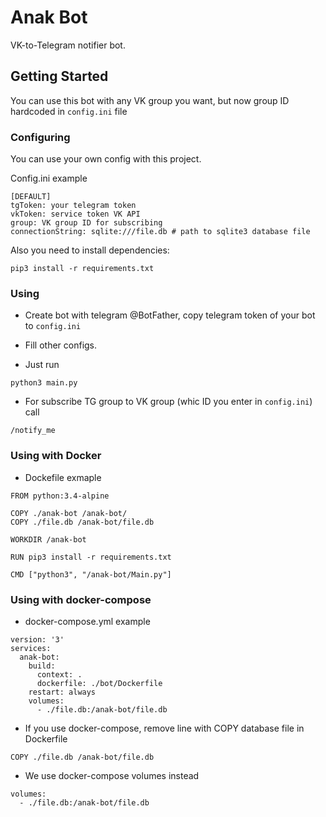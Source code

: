# Anak Bot

VK-to-Telegram notifier bot.

## Getting Started

You can use this bot with any VK group you want, but now group ID hardcoded in `config.ini` file

### Configuring

You can use your own config with this project.

Config.ini example

```
[DEFAULT]
tgToken: your telegram token
vkToken: service token VK API
group: VK group ID for subscribing
connectionString: sqlite:///file.db # path to sqlite3 database file
```

Also you need to install dependencies:
```
pip3 install -r requirements.txt
```

### Using

* Create bot with telegram @BotFather, copy telegram token of your bot to `config.ini`

* Fill other configs.

* Just run
```
python3 main.py
```

* For subscribe TG group to VK group (whic ID you enter in `config.ini`) call
```
/notify_me
```

### Using with Docker

* Dockefile exmaple
```
FROM python:3.4-alpine

COPY ./anak-bot /anak-bot/
COPY ./file.db /anak-bot/file.db

WORKDIR /anak-bot

RUN pip3 install -r requirements.txt

CMD ["python3", "/anak-bot/Main.py"]
```

### Using with docker-compose

* docker-compose.yml example
```
version: '3'
services:
  anak-bot:
    build:
      context: .
      dockerfile: ./bot/Dockerfile
    restart: always
    volumes:
      - ./file.db:/anak-bot/file.db
```
* If you use docker-compose, remove line with COPY database file in Dockerfile
```
COPY ./file.db /anak-bot/file.db
```
* We use docker-compose volumes instead
```
volumes:
  - ./file.db:/anak-bot/file.db
```